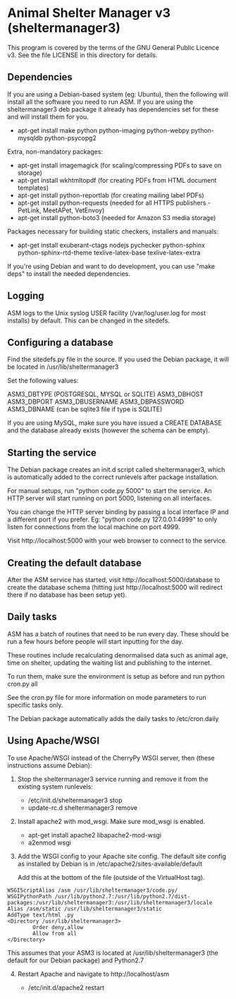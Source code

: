 Animal Shelter Manager v3 (sheltermanager3)
===========================================

This program is covered by the terms of the GNU General Public Licence v3. 
See the file LICENSE in this directory for details.

Dependencies
------------

If you are using a Debian-based system (eg: Ubuntu), then the following
will install all the software you need to run ASM. If you are using the 
sheltermanager3 deb package it already has dependencies set for these
and will install them for you.

* apt-get install make python python-imaging python-webpy python-mysqldb python-psycopg2

Extra, non-mandatory packages:

* apt-get install imagemagick (for scaling/compressing PDFs to save on storage)
* apt-get install wkhtmltopdf (for creating PDFs from HTML document templates)
* apt-get install python-reportlab (for creating mailing label PDFs)
* apt-get install python-requests (needed for all HTTPS publishers - PetLink, MeetAPet, VetEnvoy)
* apt-get install python-boto3 (needed for Amazon S3 media storage)

Packages necessary for building static checkers, installers and manuals:

* apt-get install exuberant-ctags nodejs pychecker python-sphinx python-sphinx-rtd-theme texlive-latex-base texlive-latex-extra

If you're using Debian and want to do development, you can use "make deps"
to install the needed dependencies.

Logging
-------

ASM logs to the Unix syslog USER facility (/var/log/user.log for most installs)
by default. This can be changed in the sitedefs.

Configuring a database
----------------------

Find the sitedefs.py file in the source. If you used the Debian package,
it will be located in /usr/lib/sheltermanager3

Set the following values:

ASM3_DBTYPE (POSTGRESQL, MYSQL or SQLITE)
ASM3_DBHOST
ASM3_DBPORT
ASM3_DBUSERNAME
ASM3_DBPASSWORD
ASM3_DBNAME (can be sqlite3 file if type is SQLITE)

If you are using MySQL, make sure you have issued a CREATE DATABASE
and the database already exists (however the schema can be empty).

Starting the service
--------------------

The Debian package creates an init.d script called sheltermanager3,
which is automatically added to the correct runlevels
after package installation.

For manual setups, run "python code.py 5000" to start the service. An
HTTP server will start running on port 5000, listening on all 
interfaces.

You can change the HTTP server binding by passing a local interface
IP and a different port if you prefer. Eg: "python code.py 127.0.0.1:4999"
to only listen for connections from the local machine on port 4999.

Visit http://localhost:5000 with your web browser to connect to
the service.

Creating the default database
-----------------------------

After the ASM service has started, visit http://localhost:5000/database
to create the database schema (hitting just http://localhost:5000 will
redirect there if no database has been setup yet).

Daily tasks
-----------

ASM has a batch of routines that need to be run every day. These
should be run a few hours before people will start inputting for the
day.

These routines include recalculating denormalised data such as animal age, time
on shelter, updating the waiting list and publishing to the internet.

To run them, make sure the environment is setup as before and run
python cron.py all

See the cron.py file for more information on mode parameters to run 
specific tasks only.

The Debian package automatically adds the daily tasks to /etc/cron.daily 

Using Apache/WSGI
-----------------

To use Apache/WSGI instead of the CherryPy WSGI server, then (these 
instructions assume Debian):

1. Stop the sheltermanager3 service running and remove it from the
   existing system runlevels:
   
   * /etc/init.d/sheltermanager3 stop
   * update-rc.d sheltermanager3 remove
   
2. Install apache2 with mod_wsgi. Make sure mod_wsgi is enabled.

   * apt-get install apache2 libapache2-mod-wsgi
   * a2enmod wsgi

3. Add the WSGI config to your Apache site config. The default site config
   as installed by Debian is in /etc/apache2/sites-available/default
   
   Add this at the bottom of the file (outside of the VirtualHost tag).

```
WSGIScriptAlias /asm /usr/lib/sheltermanager3/code.py/
WSGIPythonPath /usr/lib/python2.7:/usr/lib/python2.7/dist-packages:/usr/lib/sheltermanager3:/usr/lib/sheltermanager3/locale
Alias /asm/static /usr/lib/sheltermanager3/static
AddType text/html .py
<Directory /usr/lib/sheltermanager3>
        Order deny,allow
        Allow from all
</Directory>
```

   This assumes that your ASM3 is located at /usr/lib/sheltermanager3
   (the default for our Debian package) and Python2.7


4. Restart Apache and navigate to http://localhost/asm

    * /etc/init.d/apache2 restart


